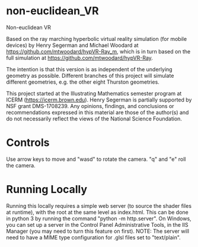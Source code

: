 # non-euclidean_VR

Non-euclidean VR

Based on the ray marching hyperbolic virtual reality simulation (for mobile devices) by Henry Segerman and Michael Woodard at https://github.com/mtwoodard/hypVR-Ray_m,
which is in turn based on the full simulation at https://github.com/mtwoodard/hypVR-Ray. 

The intention is that this version is as independent of the underlying geometry as possible. Different branches of this project will simulate different geometries, e.g. the other eight Thurston geometries.

This project started at the Illustrating Mathematics semester program at ICERM (https://icerm.brown.edu). Henry Segerman is partially supported by NSF grant DMS-1708239. Any opinions, findings, and conclusions or recommendations expressed in this material are those of the author(s) and do not necessarily reflect the views of the National Science Foundation.

# Controls
Use arrow keys to move and "wasd" to rotate the camera. "q" and "e" roll the camera. 

# Running Locally
Running this locally requires a simple web server (to source the shader files at runtime), with the root at the same level as index.html. This can be done in python 3 by running the command "python -m http.server". On Windows, you can set up a server in the Control Panel Administrative Tools, in the IIS Manager (you may need to turn this feature on first). NOTE: The server will need to have a MIME type configuration for .glsl files set to "text/plain".
